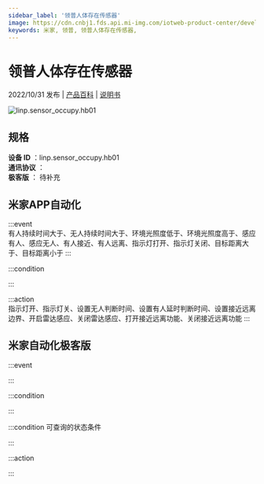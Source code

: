 ```yaml
---
sidebar_label: '领普人体存在传感器'
image: https://cdn.cnbj1.fds.api.mi-img.com/iotweb-product-center/developer_1675824015651FzRwfQIz.png?GalaxyAccessKeyId=AKVGLQWBOVIRQ3XLEW&Expires=9223372036854775807&Signature=2vCbiXqImaUE9geJBsbbaar1w+Y=
keywords: 米家, 领普, 领普人体存在传感器, 
---
```

# 领普人体存在传感器

2022/10/31 发布 | [产品百科](https://home.mi.com/webapp/content/baike/product/index.html?model=linp.sensor_occupy.hb01/) | [说明书](https://home.mi.com/views/introduction.html?model=linp.sensor_occupy.hb01&region=cn)

![linp.sensor_occupy.hb01](https://cdn.cnbj1.fds.api.mi-img.com/iotweb-product-center/developer_1675824015651FzRwfQIz.png?GalaxyAccessKeyId=AKVGLQWBOVIRQ3XLEW&Expires=9223372036854775807&Signature=2vCbiXqImaUE9geJBsbbaar1w+Y=)

## 规格  
> 
**设备 ID** ：linp.sensor_occupy.hb01  
**通讯协议** ：  
**极客版**  ： 待补充 


## 米家APP自动化  

:::event  
有人持续时间大于、无人持续时间大于、环境光照度低于、环境光照度高于、感应有人、感应无人、有人接近、有人远离、指示灯打开、指示灯关闭、目标距离大于、目标距离小于
:::

:::condition  

:::

:::action   
指示灯开、指示灯关、设置无人判断时间、设置有人延时判断时间、设置接近远离边界、开启雷达感应、关闭雷达感应、打开接近远离功能、关闭接近远离功能
:::

## 米家自动化极客版  

:::event  

:::

:::condition  

:::

:::condition 可查询的状态条件  

:::

:::action  

:::

        
